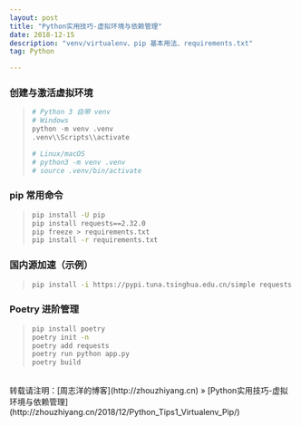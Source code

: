 ```yaml
---
layout: post
title: "Python实用技巧-虚拟环境与依赖管理"
date: 2018-12-15 
description: "venv/virtualenv、pip 基本用法、requirements.txt"
tag: Python 

---
```


### 创建与激活虚拟环境

>```python
># Python 3 自带 venv
># Windows
>python -m venv .venv
>.venv\\Scripts\\activate
>
># Linux/macOS
># python3 -m venv .venv
># source .venv/bin/activate
>```

### pip 常用命令

>```bash
>pip install -U pip
>pip install requests==2.32.0
>pip freeze > requirements.txt
>pip install -r requirements.txt
>```

### 国内源加速（示例）

>```bash
>pip install -i https://pypi.tuna.tsinghua.edu.cn/simple requests
>```

### Poetry 进阶管理

>```bash
>pip install poetry
>poetry init -n
>poetry add requests
>poetry run python app.py
>poetry build
>```

<br>
转载请注明：[周志洋的博客](http://zhouzhiyang.cn) » [Python实用技巧-虚拟环境与依赖管理](http://zhouzhiyang.cn/2018/12/Python_Tips1_Virtualenv_Pip/) 



